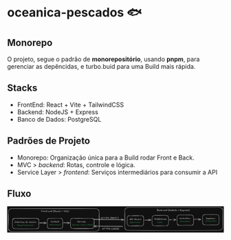 # oceanica-pescados 🐟

## Monorepo
O projeto, segue o padrão de **monorepositório**, usando **pnpm**, para gerenciar as depêncidas, e turbo.buid para uma Build mais rápida.

## Stacks
- FrontEnd: React + Vite + TailwindCSS
- Backend: NodeJS + Express
- Banco de Dados: PostgreSQL

## Padrões de Projeto
- Monorepo: Organização única para a Build rodar Front e Back.
- MVC > *backend*: Rotas, controle e lógica.
- Service Layer > *frontend*: Serviços intermediários para consumir a API

## Fluxo
<img src="img/fluxo-app.png" alt="oceanica-fluxo" width="1200" align="center" />